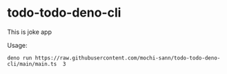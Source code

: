 # todo-todo-deno-cli

This is joke app

Usage:

```
deno run https://raw.githubusercontent.com/mochi-sann/todo-todo-deno-cli/main/main.ts  3
```
